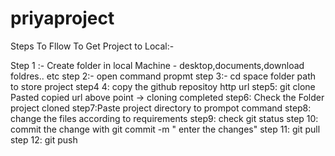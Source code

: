# priyaproject
Steps To Fllow To Get Project to Local:-

Step 1 :- Create folder in local Machine - desktop,documents,download foldres.. etc
step 2:- open command propmt
step 3:- cd space folder path to store project
step4 4: copy the github repositoy http url
step5: git clone Pasted copied url above point -> cloning completed
step6: Check the Folder project cloned 
step7:Paste project directory to prompot command
step8: change the files according to requirements
step9: check git status
step 10: commit the change with git commit -m " enter the changes"
step 11: git pull
step 12: git push








